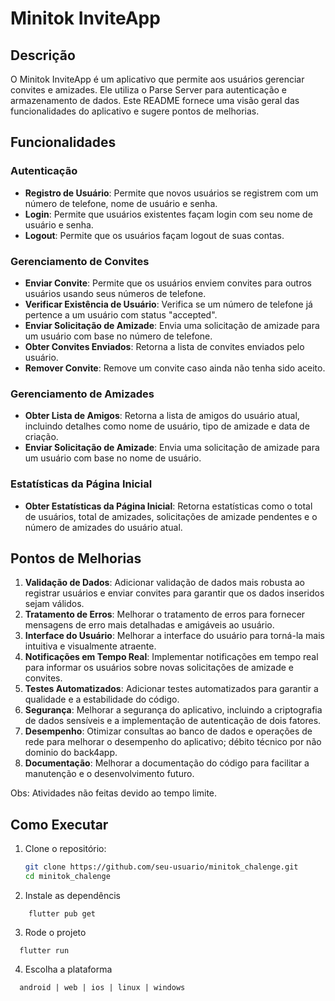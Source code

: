 # Minitok InviteApp

## Descrição

O Minitok InviteApp é um aplicativo que permite aos usuários gerenciar convites e amizades. Ele utiliza o Parse Server para autenticação e armazenamento de dados. Este README fornece uma visão geral das funcionalidades do aplicativo e sugere pontos de melhorias.

## Funcionalidades

### Autenticação

- **Registro de Usuário**: Permite que novos usuários se registrem com um número de telefone, nome de usuário e senha.
- **Login**: Permite que usuários existentes façam login com seu nome de usuário e senha.
- **Logout**: Permite que os usuários façam logout de suas contas.

### Gerenciamento de Convites

- **Enviar Convite**: Permite que os usuários enviem convites para outros usuários usando seus números de telefone.
- **Verificar Existência de Usuário**: Verifica se um número de telefone já pertence a um usuário com status "accepted".
- **Enviar Solicitação de Amizade**: Envia uma solicitação de amizade para um usuário com base no número de telefone.
- **Obter Convites Enviados**: Retorna a lista de convites enviados pelo usuário.
- **Remover Convite**: Remove um convite caso ainda não tenha sido aceito.

### Gerenciamento de Amizades

- **Obter Lista de Amigos**: Retorna a lista de amigos do usuário atual, incluindo detalhes como nome de usuário, tipo de amizade e data de criação.
- **Enviar Solicitação de Amizade**: Envia uma solicitação de amizade para um usuário com base no nome de usuário.

### Estatísticas da Página Inicial

- **Obter Estatísticas da Página Inicial**: Retorna estatísticas como o total de usuários, total de amizades, solicitações de amizade pendentes e o número de amizades do usuário atual.

## Pontos de Melhorias

1. **Validação de Dados**: Adicionar validação de dados mais robusta ao registrar usuários e enviar convites para garantir que os dados inseridos sejam válidos.
2. **Tratamento de Erros**: Melhorar o tratamento de erros para fornecer mensagens de erro mais detalhadas e amigáveis ao usuário.
3. **Interface do Usuário**: Melhorar a interface do usuário para torná-la mais intuitiva e visualmente atraente.
4. **Notificações em Tempo Real**: Implementar notificações em tempo real para informar os usuários sobre novas solicitações de amizade e convites.
5. **Testes Automatizados**: Adicionar testes automatizados para garantir a qualidade e a estabilidade do código.
6. **Segurança**: Melhorar a segurança do aplicativo, incluindo a criptografia de dados sensíveis e a implementação de autenticação de dois fatores.
7. **Desempenho**: Otimizar consultas ao banco de dados e operações de rede para melhorar o desempenho do aplicativo; débito técnico por não dominio do back4app.
8. **Documentação**: Melhorar a documentação do código para facilitar a manutenção e o desenvolvimento futuro.

Obs: Atividades não feitas devido ao tempo limite.

## Como Executar

1. Clone o repositório:

   ```sh
   git clone https://github.com/seu-usuario/minitok_chalenge.git
   cd minitok_chalenge
   ```

2. Instale as dependêncis

```
  	flutter pub get
```

3. Rode o projeto

```
  flutter run
```

4. Escolha a plataforma

```
  android | web | ios | linux | windows
```
